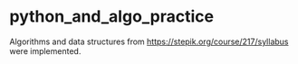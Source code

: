 # python_and_algo_practice
Algorithms and data structures from https://stepik.org/course/217/syllabus were implemented.
